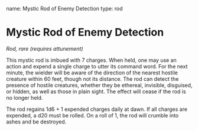 name: Mystic Rod of Enemy Detection
type: rod

# Mystic Rod of Enemy Detection
_Rod, rare (requires attunement)_

This mystic rod is imbued with 7 charges. When held, one may use an action and expend a single charge to utter its command word. For the next minute, the wielder will be aware of the direction of the nearest hostile creature within 60 feet, though not its distance. The rod can detect the presence of hostile creatures, whether they be ethereal, invisible, disguised, or hidden, as well as those in plain sight. The effect will cease if the rod is no longer held.

The rod regains 1d6 + 1 expended charges daily at dawn. If all charges are expended, a d20 must be rolled. On a roll of 1, the rod will crumble into ashes and be destroyed.
